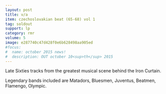 ```yaml
---
layout: post
title: v/a
item: czechoslovakian beat (65-68) vol 1
tag: soldout
support: lp
category: rmr
volume: 5
image: e287740c47d428f0e6b628498aa905ed
#focus:
#  name: october 2015 news!
#  description: OUT october 10<sup>th</sup> 2015
---
```


Late Sixties tracks from the greatest musical scene behind the Iron Curtain.

Legendary bands included are Matadors, Bluesmen, Juventus, Beatmen, Flamengo, Olympic.
